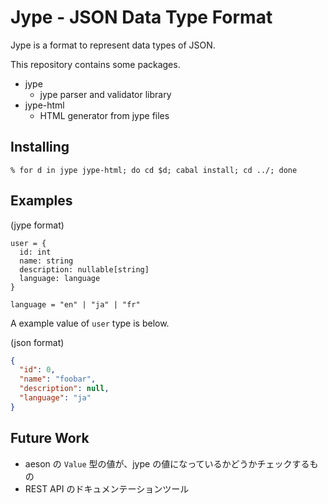 Jype - JSON Data Type Format
============================

Jype is a format to represent data types of JSON.

This repository contains some packages.

- jype
  - jype parser and validator library
- jype-html
  - HTML generator from jype files

Installing
----------

```
% for d in jype jype-html; do cd $d; cabal install; cd ../; done
```

Examples
--------

(jype format)

```
user = {
  id: int
  name: string
  description: nullable[string]
  language: language
}

language = "en" | "ja" | "fr"
```

A example value of `user` type is below.

(json format)

```json
{
  "id": 0,
  "name": "foobar",
  "description": null,
  "language": "ja"
}
```

Future Work
-----------

- aeson の `Value` 型の値が、jype の値になっているかどうかチェックするもの
- REST API のドキュメンテーションツール
